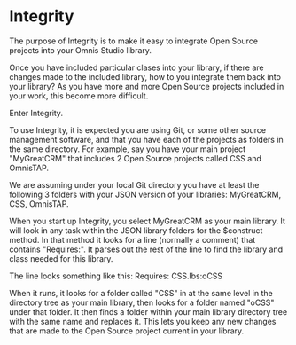 # Integrity

The purpose of Integrity is to make it easy to integrate Open Source projects into your Omnis Studio library.

Once you have included particular clases into your library, if there are changes made to the included library, how to you integrate them back into your library? As you have more and more Open Source projects included in your work, this become more difficult.

Enter Integrity.

To use Integrity, it is expected you are using Git, or some other source management software, and that you have each of the projects as folders in the same directory. For example, say you have your main project "MyGreatCRM" that includes 2 Open Source projects called CSS and OmnisTAP.

We are assuming under your local Git directory you have at least the following 3 folders with your JSON version of your libraries: MyGreatCRM, CSS, OmnisTAP.

When you start up Integrity, you select MyGreatCRM as your main library. It will look in any task within the JSON library folders for the $construct method. In that method it looks for a line (normally a comment) that contains "Requires:". It parses out the rest of the line to find the library and class needed for this library.

The line looks something like this: Requires: CSS.lbs:oCSS

When it runs, it looks for a folder called "CSS" in at the same level in the directory tree as your main library, then looks for a folder named "oCSS" under that folder. It then finds a folder within your main library directory tree with the same name and replaces it. This lets you keep any new changes that are made to the Open Source project current in your library.
